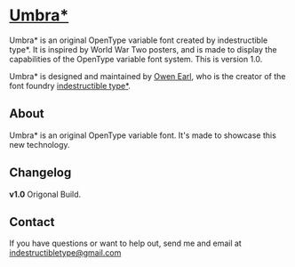 [Umbra*](http://indestructible-type.github.io/Umbra.html)
========
Umbra* is an original OpenType variable font created by indestructible type*. It is inspired by
World War Two posters, and is made to display the capabilities of the OpenType variable font
system. This is version 1.0.

Umbra* is designed and maintained by [Owen Earl](https://plus.google.com/103790404905174393616), who is the creator of the font foundry [indestructible type*](http://indestructible-type.github.io).

About
-----
Umbra* is an original OpenType variable font. It's made to showcase this new technology.

Changelog
---------
<b>v1.0</b>
Origonal Build.<br>

Contact
-------
If you have questions or want to help out, send me and email at indestructibletype@gmail.com